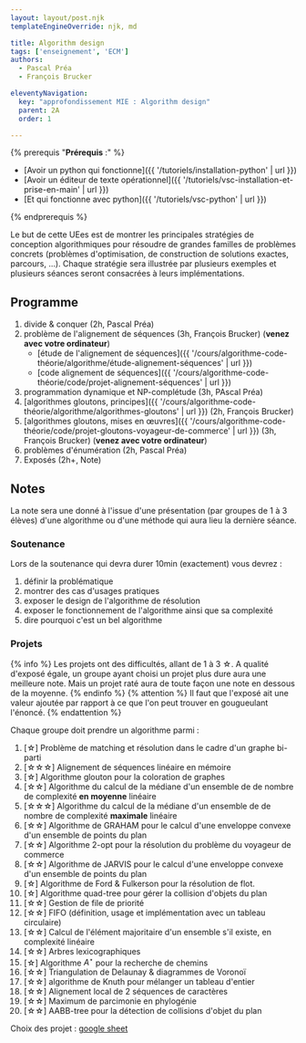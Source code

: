 ```yaml
---
layout: layout/post.njk
templateEngineOverride: njk, md

title: Algorithm design
tags: ['enseignement', 'ECM']
authors: 
  - Pascal Préa
  - François Brucker

eleventyNavigation:
  key: "approfondissement MIE : Algorithm design"
  parent: 2A
  order: 1

---
```

{% prerequis "**Prérequis** :" %}

* [Avoir un python qui fonctionne]({{ '/tutoriels/installation-python' | url }})
* [Avoir un éditeur de texte opérationnel]({{ '/tutoriels/vsc-installation-et-prise-en-main' | url }})
* [Et qui fonctionne avec python]({{ '/tutoriels/vsc-python' | url }})

{% endprerequis %}

<!-- début résumé -->

Le but de cette UEes est de montrer les principales stratégies de conception algorithmiques pour résoudre de grandes familles de problèmes concrets (problèmes d'optimisation, de construction de solutions exactes, parcours, …). Chaque stratégie sera illustrée par plusieurs exemples et plusieurs séances seront consacrées à leurs implémentations.

<!-- fin résumé -->

## Programme

1. divide & conquer (2h, Pascal Préa)
2. problème de l'alignement de séquences (3h, François Brucker) (**venez avec votre ordinateur**)
   * [étude de l'alignement de séquences]({{ '/cours/algorithme-code-théorie/algorithme/étude-alignement-séquences' | url }})
   * [code alignement de séquences]({{ '/cours/algorithme-code-théorie/code/projet-alignement-séquences' | url }})
3. programmation dynamique et NP-complétude (3h, PAscal Préa)
4. [algorithmes gloutons, principes]({{ '/cours/algorithme-code-théorie/algorithme/algorithmes-gloutons' | url }}) (2h, François Brucker)
5. [algorithmes gloutons, mises en œuvres]({{ '/cours/algorithme-code-théorie/code/projet-gloutons-voyageur-de-commerce' | url }}) (3h, François Brucker) (**venez avec votre ordinateur**)
6. problèmes d'énumération (2h, Pascal Préa)
7. Exposés (2h+, Note)

## Notes

La note sera une donné à l'issue d'une présentation (par groupes de 1 à 3 élèves) d'une algorithme ou d'une méthode qui aura lieu la dernière séance.

### Soutenance

Lors de la soutenance qui devra durer 10min (exactement) vous devrez :

1. définir la problématique
2. montrer des cas d'usages pratiques
3. exposer le design de l'algorithme de résolution
4. exposer le fonctionnement de l'algorithme ainsi que sa complexité
5. dire pourquoi c'est un bel algorithme

### Projets

{% info %}
Les projets ont des difficultés, allant de 1 à 3 ☆. A qualité d'exposé égale, un groupe ayant choisi un  projet plus dure aura une meilleure note. Mais un projet raté aura de toute façon une note en dessous de la moyenne.
{% endinfo %}
{% attention %}
Il faut que l'exposé ait une valeur ajoutée par rapport à ce que l'on peut trouver en gougueulant l'énoncé.
{% endattention %}

Chaque groupe doit prendre un algorithme parmi :

1. [☆] Problème de matching et résolution dans le cadre d'un graphe bi-parti
2. [☆☆☆] Alignement de séquences linéaire en mémoire
3. [☆] Algorithme glouton pour la coloration de graphes
4. [☆☆] Algorithme du calcul de la médiane d'un ensemble de de nombre de complexité **en moyenne** linéaire
5. [☆☆☆] Algorithme du calcul de la médiane d'un ensemble de de nombre de complexité **maximale** linéaire
6. [☆☆] Algorithme de GRAHAM pour le calcul d'une enveloppe convexe d'un ensemble de points du plan
7. [☆☆] Algorithme 2-opt pour la résolution du problème du voyageur de commerce
8. [☆☆] Algorithme de JARVIS pour le calcul d'une enveloppe convexe d'un ensemble de points du plan
9. [☆] Algorithme de Ford & Fulkerson pour la résolution de flot.
10. [☆] Algorithme quad-tree pour gérer la collision d'objets du plan
11. [☆☆] Gestion de file de priorité
12. [☆☆] FIFO (définition, usage et implémentation avec un tableau circulaire)
13. [☆☆] Calcul de l'élément majoritaire d'un ensemble s'il existe, en complexité linéaire
14. [☆☆] Arbres lexicographiques
15. [☆] Algorithme $A^\star$ pour la recherche de chemins
16. [☆☆] Triangulation de Delaunay & diagrammes de Voronoï
17. [☆☆] algorithme de Knuth pour mélanger un tableau d'entier
18. [☆☆] Alignement local de 2 séquences de caractères
19. [☆☆] Maximum de parcimonie en phylogénie
20. [☆☆] AABB-tree pour la détection de collisions d'objet du plan

Choix des projet : [google sheet](https://docs.google.com/spreadsheets/d/1Ur5QfYY4XxE3v3X6nZlfCYmhYw-9xuE9Em2qIgiXh9o/edit#gid=0)

